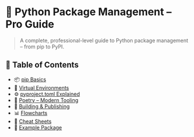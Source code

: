 # 🧰 Python Package Management – Pro Guide

> A complete, professional-level guide to Python package management – from pip to PyPI.

## 🔖 Table of Contents

- 📦 [pip Basics](notes/pip.md)
- 🧪 [Virtual Environments](notes/virtualenv.md)
- ⚙️ [pyproject.toml Explained](notes/pyproject-toml.md)
- 📜 [Poetry – Modern Tooling](notes/poetry.md)
- 🚀 [Building & Publishing](notes/publishing.md)
- 📊 [Flowcharts](flowcharts/)
- 🧾 [Cheat Sheets](cheatsheets/)
- 🧪 [Example Package](examples/sample-package/)
